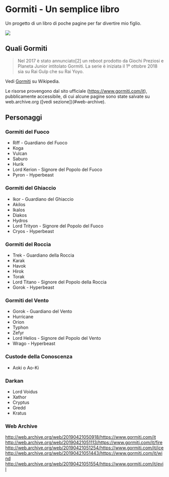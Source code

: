 # Gormiti - Un semplice libro

Un progetto di un libro di poche pagine per far divertire mio figlio.

![](/docs/img/slide-libro.gif)

## Quali Gormiti

> Nel 2017 è stato annunciato[2] un reboot prodotto da Giochi Preziosi e Planeta Junior intitolato Gormiti. La serie è iniziata il 1º ottobre 2018 sia su Rai Gulp che su Rai Yoyo.

Vedi [Gormiti](https://it.wikipedia.org/wiki/Gormiti#Serie_animata) su Wikipedia.

Le risorse provengono dal sito ufficiale (https://www.gormiti.com/it), pubblicamente accessibile, di cui alcune pagine sono state salvate su web.archive.org ([vedi sezione])(#web-archive).

## Personaggi

### Gormiti del Fuoco

- Riff - Guardiano del Fuoco
- Koga
- Vulcan
- Saburo
- Hurik
- Lord Kerion - Signore del Popolo del Fuoco
- Pyron - Hyperbeast

### Gormiti del Ghiaccio

- Ikor - Guardiano del Ghiaccio
- Akilos
- Ikalos
- Diakos
- Hydros
- Lord Trityon - Signore del Popolo del Fuoco
- Cryos - Hyperbeast

### Gormiti del Roccia

- Trek - Guardiano della Roccia
- Karak
- Havok
- Hirok
- Torak
- Lord Titano - Signore del Popolo della Roccia
- Gorok - Hyperbeast

### Gormiti del Vento

- Gorok - Guardiano del Vento
- Hurricane
- Orion
- Typhon
- Zefyr
- Lord Helios - Signore del Popolo del Vento
- Wrago - Hyperbeast

### Custode della Conoscenza

- Aoki o Ao-Ki

### Darkan

- Lord Voidus
- Xathor
- Cryptus
- Gredd
- Kratus

### Web Archive

http://web.archive.org/web/20190421050918/https://www.gormiti.com/it
http://web.archive.org/web/20190421051113/https://www.gormiti.com/it/fire
http://web.archive.org/web/20190421051254/https://www.gormiti.com/it/ice
http://web.archive.org/web/20190421051443/https://www.gormiti.com/it/wind
http://web.archive.org/web/20190421051554/https://www.gormiti.com/it/evil
